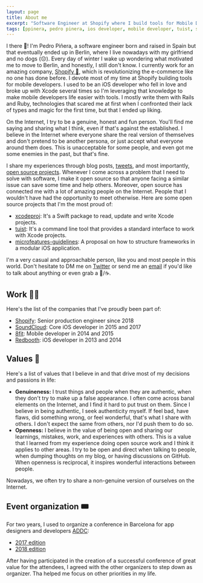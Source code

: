 ```yaml
---
layout: page
title: About me
excerpt: "Software Engineer at Shopify where I build tools for Mobile Developers (mostly in Ruby). I'm an open source who likes to share their experiences, learnings and work. When I'm not coding Ruby or Rails, you can find my playing with Swift"
tags: [ppinera, pedro pinera, ios developer, mobile developer, tuist, shopify, ruby, pedro piñera]
---
```


I there 👋! I'm Pedro Piñera, a software engineer born and raised in Spain but that eventually ended up in Berlin, where I live nowadays with my girlfriend and no dogs (😔). Every day of winter I wake up wondering what motivated me to move to Berlin, and honestly, I still don't know. I currently work for an amazing company, [Shopify 🛒](https://shopify.com), which is revolutionizing the e-commerce like no one has done before. I devote most of my time at Shopify building tools for mobile developers. I used to be an iOS developer who fell in love and broke up with Xcode several times so I'm leveraging that knowledge to make mobile developers life easier with tools. I mostly write them with Rails and Ruby, technologies that scared me at first when I confronted their lack of types and magic for the first time, but that I ended up liking.

On the Internet, I try to be a genuine, honest and fun person. You'll find me saying and sharing what I think, even if that's against the established. I believe in the Internet where everyone share the real version of themselves and don't pretend to be another persona, or just accept what everyone around them does. This is unacceptable for some people, and even got me some enemies in the past, but that's fine.

I share my experiences through blog posts, [tweets](https://twitter.com/pepibumur), and most importantly, [open source projects](https://github.com/pepibumur). Whenever I come across a problem that I need to solve with software, I make it open source so that anyone facing a similar issue can save some time and help others. Moreover, open source has connected me with a lot of amazing people on the Internet. People that I wouldn't have had the opportunity to meet otherwise. Here are some open source projects that I'm the most proud of:

- [xcodeproj](https://github.com/tuist/xcodeproj): It's a Swift package to read, update and write Xcode projects.
- [tuist](https://github.com/tuist/tuist): It's a command line tool that provides a standard interface to work with Xcode projects.
- [microfeatures-guidelines](https://github.com/tuist/microfeatures-guidelines): A proposal on how to structure frameworks in a modular iOS application.

I'm a very casual and approachable person, like you and most people in this world. Don't hesitate to DM me on [Twitter](https://twitter.com/pepibumur) or send me an [email](mailto:pedro@ppinera.es) if you'd like to talk about anything or even grab a 🍺/☕️.

## Work 👨‍💻

Here's the list of the companies that I've proudly been part of:

- [Shopify](https://shopify.com/): Senior production engineer since 2018
- [SoundCloud](https://soundcloud.com/): Core iOS developer in 2015 and 2017
- [8fit](https://8fit.com/): Mobile developer in 2014 and 2015
- [Redbooth](https://redbooth.com/): iOS developer in 2013 and 2014

## Values 🌱

Here's a list of values that I believe in and that drive most of my decisions and passions in life:

- **Genuineness:** I trust things and people when they are authentic, when they don't try to make up a false appearance. I often come across banal elements on the Internet, and I find it hard to put trust on them. Since I believe in being authentic, I seek authenticity myself. If feel bad, have flaws, did something wrong, or feel wonderful, that's what I share with others. I don't expect the same from others, nor I'd push them to do so.
- **Openness:** I believe in the value of being open and sharing our learnings, mistakes, work, and experiences with others. This is a value that I learned from my experience doing open source work and I think it applies to other areas. I try to be open and direct when talking to people, when dumping thoughts on my blog, or having discussions on GitHub. When openness is reciprocal, it inspires wonderful interactions between people. 

Nowadays, we often try to share a non-genuine version of ourselves on the Internet.

## Event organization 🎟

For two years, I used to organize a conference in Barcelona for app designers and developers [ADDC](https://addconf.com):

- [2017 edition](https://addconf.com/2017/)
- [2018 edition](https://addconf.com/2018/)

After having participated in the creation of a successful conference of great value for the attendees, I agreed with the other organizers to step down as organizer. Tha helped me focus on other priorities in my life. 